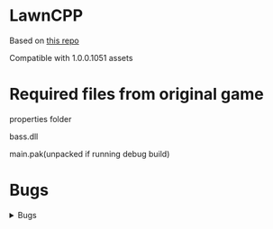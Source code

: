 # LawnCPP
Based on [this repo](https://github.com/MRFELIXSENIOR/Plants-vs.-Zombies-Modders-Edition/tree/acf53fb30e5c27cab045917023ecfdc47e4026d7)

Compatible with 1.0.0.1051 assets
# Required files from original game
properties folder

bass.dll

main.pak(unpacked if running debug build)
# Bugs
<details>
<summary>Bugs</summary>

Debug build fails to load assets from main.pak

Debug build crashes in credits song

Guide arrow in sunflower tutorial[1-2] has wrong position

Seeing Stars and all Art Challenges crash

Zombiquarium wrong seed packets

Last Stand crash after win (_vsnprintf)

"Can you dig it?" has Wall-nuts on row 6

Tree of Wisdom crash/broken

Survival/Endless mode progress text broken

"I, Zombie" Bungee Zombie cannot be placed on plants

"Zen Garden" bug spray icon wrong position

</details>